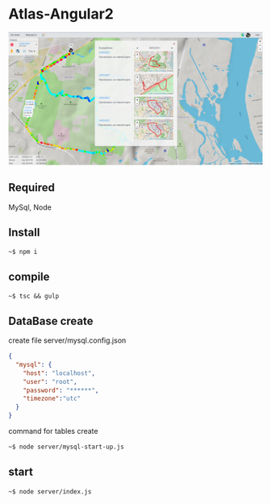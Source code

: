 # Atlas-Angular2

![alt tag](ScreenShot.png)

## Required
MySql, Node

## Install
```
~$ npm i
```

## compile
```
~$ tsc && gulp
```

## DataBase create

create file server/mysql.config.json
```json
{
  "mysql": {
    "host": "localhost",
    "user": "root",
    "password": "******",
    "timezone":"utc"
  }
}
```
command for tables create
```bash
~$ node server/mysql-start-up.js
```
## start
```bash
~$ node server/index.js
```